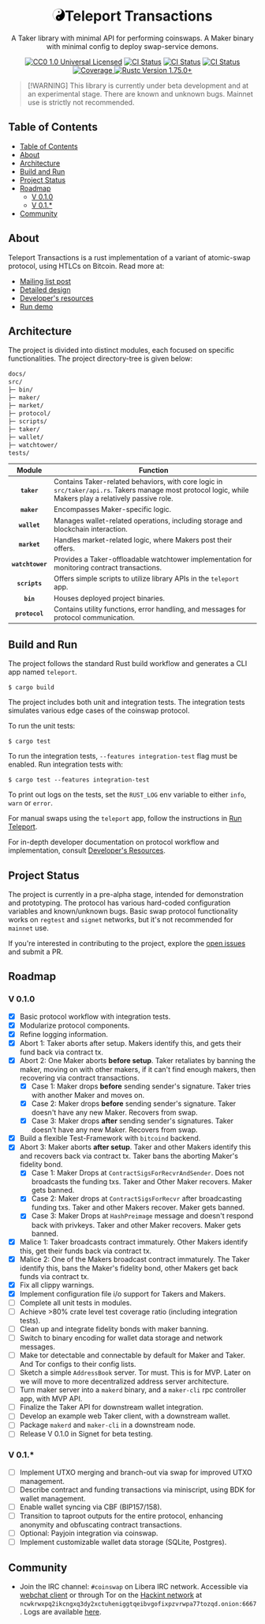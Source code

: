 <div align="center">

<h1><img alt="/logo" src="./assets/logo.png" width="25" />Teleport Transactions</h1>

  <p>
    A Taker library with minimal API for performing coinswaps. A Maker binary with minimal config to deploy swap-service demons.
  </p>

  <p>
    <!--
    <a href="https://crates.io/crates/coinswap"><img alt="Crate Info" src="https://img.shields.io/crates/v/coinswap.svg"/></a>
    <a href="https://docs.rs/coinswap"><img alt="API Docs" src="https://img.shields.io/badge/docs.rs-coinswap-green"/></a>
    -->
    <a href="https://github.com/utxo-teleport/teleport-transactions/blob/master/LICENSE.md"><img alt="CC0 1.0 Universal Licensed" src="https://img.shields.io/badge/license-CC0--1.0-blue.svg"/></a>
    <a href="https://github.com/utxo-teleport/teleport-transactions/actions/workflows/build.yaml"><img alt="CI Status" src="https://github.com/utxo-teleport/teleport-transactions/actions/workflows/build.yaml/badge.svg"></a>
    <a href="https://github.com/utxo-teleport/teleport-transactions/actions/workflows/lint.yaml"><img alt="CI Status" src="https://github.com/utxo-teleport/teleport-transactions/actions/workflows/lint.yaml/badge.svg"></a>
    <a href="https://github.com/utxo-teleport/teleport-transactions/actions/workflows/test.yaml"><img alt="CI Status" src="https://github.com/utxo-teleport/teleport-transactions/actions/workflows/test.yaml/badge.svg"></a>
    <a href="https://codecov.io/github/utxo-teleport/teleport-transactions?branch=master">
    <img alt="Coverage" src="https://codecov.io/github/utxo-teleport/teleport-transactions/coverage.svg?branch=master">
    </a>
    <a href="https://blog.rust-lang.org/2023/12/28/Rust-1.75.0.html"><img alt="Rustc Version 1.75.0+" src="https://img.shields.io/badge/rustc-1.75.0%2B-lightgrey.svg"/></a>
  </p>
</div>

> \[!WARNING\]
> This library is currently under beta development and at an experimental stage. There are known and unknown bugs. Mainnet use is strictly not recommended.


## Table of Contents

- [Table of Contents](#table-of-contents)
- [About](#about)
- [Architecture](#architecture)
- [Build and Run](#build-and-run)
- [Project Status](#project-status)
- [Roadmap](#roadmap)
  - [V 0.1.0](#v-010)
  - [V 0.1.\*](#v-01)
- [Community](#community)

## About

Teleport Transactions is a rust implementation of a variant of atomic-swap protocol, using HTLCs on Bitcoin. Read more at:

* [Mailing list post](https://lists.linuxfoundation.org/pipermail/bitcoin-dev/2020-October/018221.html)
* [Detailed design](https://gist.github.com/chris-belcher/9144bd57a91c194e332fb5ca371d0964)
* [Developer's resources](/docs/developer_resources.md)
* [Run demo](/docs/run_teleport.md)

## Architecture

The project is divided into distinct modules, each focused on specific functionalities. The project directory-tree is given below:

```console
docs/
src/
├─ bin/
├─ maker/
├─ market/
├─ protocol/
├─ scripts/
├─ taker/
├─ wallet/
├─ watchtower/
tests/
```
| Module | Function |
| :---: | --- |
| **`taker`** | Contains Taker-related behaviors, with core logic in `src/taker/api.rs`. Takers manage most protocol logic, while Makers play a relatively passive role.|
| **`maker`** | Encompasses Maker-specific logic. |
| **`wallet`** | Manages wallet-related operations, including storage and blockchain interaction. |
| **`market`** | Handles market-related logic, where Makers post their offers. |
| **`watchtower`** | Provides a Taker-offloadable watchtower implementation for monitoring contract transactions. |
| **`scripts`** | Offers simple scripts to utilize library APIs in the `teleport` app. |
| **`bin`** | Houses deployed project binaries. |
| **`protocol`** | Contains utility functions, error handling, and messages for protocol communication. |

## Build and Run

The project follows the standard Rust build workflow and generates a CLI app named `teleport`.

```console
$ cargo build
```

The project includes both unit and integration tests. The integration tests simulates various edge cases of the coinswap protocol.

To run the unit tests:

```console
$ cargo test
```

To run the integration tests, `--features integration-test` flag must be enabled. Run integration tests with:

```console
$ cargo test --features integration-test
```

To print out logs on the tests, set the `RUST_LOG` env variable to either `info`, `warn` or `error`.

For manual swaps using the `teleport` app, follow the instructions in [Run Teleport](./docs/run_teleport.md).

For in-depth developer documentation on protocol workflow and implementation, consult [Developer's Resources](./docs/developer_resources.md).

## Project Status

The project is currently in a pre-alpha stage, intended for demonstration and prototyping. The protocol has various hard-coded configuration variables and known/unknown bugs. Basic swap protocol functionality works on `regtest` and `signet` networks, but it's not recommended for `mainnet` use.

If you're interested in contributing to the project, explore the [open issues](https://github.com/utxo-teleport/teleport-transactions/issues) and submit a PR.

## Roadmap

### V 0.1.0

- [X] Basic protocol workflow with integration tests.
- [X] Modularize protocol components.
- [X] Refine logging information.
- [X] Abort 1: Taker aborts after setup. Makers identify this, and gets their fund back via contract tx.
- [X] Abort 2: One Maker aborts **before setup**. Taker retaliates by banning the maker, moving on with other makers, if it can't find enough makers, then recovering via contract transactions.
  - [X] Case 1: Maker drops **before** sending sender's signature. Taker tries with another Maker and moves on.
  - [X] Case 2: Maker drops **before** sending sender's signature. Taker doesn't have any new Maker. Recovers from swap.
  - [X] Case 3: Maker drops **after** sending sender's signatures. Taker doesn't have any new Maker. Recovers from swap.
- [X] Build a flexible Test-Framework with `bitcoind` backend.
- [X] Abort 3: Maker aborts **after setup**. Taker and other Makers identify this and recovers back via contract tx. Taker bans the aborting Maker's fidelity bond.
  - [X] Case 1: Maker Drops at `ContractSigsForRecvrAndSender`. Does not broadcasts the funding txs. Taker and Other Maker recovers. Maker gets banned.
  - [X] Case 2: Maker drops at `ContractSigsForRecvr` after broadcasting funding txs. Taker and other Makers recover. Maker gets banned.
  - [X] Case 3: Maker Drops at `HashPreimage` message and doesn't respond back with privkeys. Taker and other Maker recovers. Maker gets banned.
- [X] Malice 1: Taker broadcasts contract immaturely. Other Makers identify this, get their funds back via contract tx.
- [X] Malice 2: One of the Makers broadcast contract immaturely. The Taker identify this, bans the Maker's fidelity bond, other Makers get back funds via contract tx.
- [X] Fix all clippy warnings.
- [x] Implement configuration file i/o support for Takers and Makers.
- [ ] Complete all unit tests in modules.
- [ ] Achieve >80% crate level test coverage ratio (including integration tests).
- [ ] Clean up and integrate fidelity bonds with maker banning.
- [ ] Switch to binary encoding for wallet data storage and network messages.
- [ ] Make tor detectable and connectable by default for Maker and Taker. And Tor configs to their config lists.
- [ ] Sketch a simple `AddressBook` server. Tor must. This is for MVP. Later on we will move to more decentralized address server architecture.
- [ ] Turn maker server into a `makerd` binary, and a `maker-cli` rpc controller app, with MVP API.
- [ ] Finalize the Taker API for downstream wallet integration.
- [ ] Develop an example web Taker client, with a downstream wallet.
- [ ] Package `makerd` and `maker-cli` in a downstream node.
- [ ] Release V 0.1.0 in Signet for beta testing.

### V 0.1.*

- [ ] Implement UTXO merging and branch-out via swap for improved UTXO management.
- [ ] Describe contract and funding transactions via miniscript, using BDK for wallet management.
- [ ] Enable wallet syncing via CBF (BIP157/158).
- [ ] Transition to taproot outputs for the entire protocol, enhancing anonymity and obfuscating contract transactions.
- [ ] Optional: Payjoin integration via coinswap.
- [ ] Implement customizable wallet data storage (SQLite, Postgres).

## Community

* Join the IRC channel: `#coinswap` on Libera IRC network. Accessible via [webchat client](https://web.libera.chat/#coinswap) or through Tor on the [Hackint network](https://www.hackint.org/transport/tor) at `ncwkrwxpq2ikcngxq3dy2xctuheniggtqeibvgofixpzvrwpa77tozqd.onion:6667`. Logs are available [here](http://gnusha.org/coinswap/).
